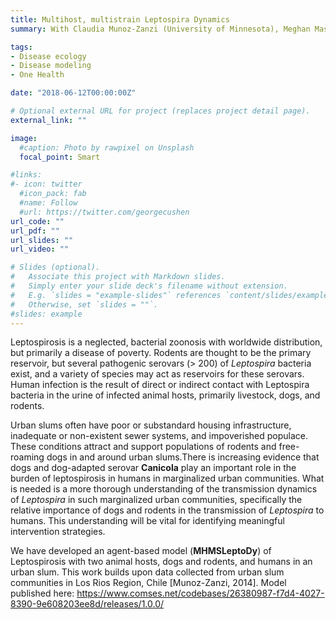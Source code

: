```yaml
---
title: Multihost, multistrain Leptospira Dynamics
summary: With Claudia Munoz-Zanzi (University of Minnesota), Meghan Mason (St. Catherine University), Matt Gompper (New Mexico State University). We are using an agent-based approach to simulate transmission dynamics of host-adapted Leptospira strains in a multi-host system. One of the main objectives of this model is to evaluate alternate interventions aimed at reducing human infection risk in small-scale communities like urban slums

tags:
- Disease ecology
- Disease modeling
- One Health

date: "2018-06-12T00:00:00Z"

# Optional external URL for project (replaces project detail page).
external_link: ""

image:
  #caption: Photo by rawpixel on Unsplash
  focal_point: Smart

#links:
#- icon: twitter
  #icon_pack: fab
  #name: Follow
  #url: https://twitter.com/georgecushen
url_code: ""
url_pdf: ""
url_slides: ""
url_video: ""

# Slides (optional).
#   Associate this project with Markdown slides.
#   Simply enter your slide deck's filename without extension.
#   E.g. `slides = "example-slides"` references `content/slides/example-slides.md`.
#   Otherwise, set `slides = ""`.
#slides: example
---
```

Leptospirosis is a neglected, bacterial zoonosis with worldwide distribution, but primarily a disease of poverty. Rodents are thought to be the primary reservoir, but several pathogenic serovars (> 200) of *Leptospira* bacteria exist, and a variety of species may act as reservoirs for these serovars. Human infection is the result of direct or indirect contact with Leptospira bacteria in the urine of infected animal hosts, primarily livestock, dogs, and rodents.

Urban slums often have poor or substandard housing infrastructure, inadequate or non-existent sewer systems, and impoverished populace. These conditions attract and support populations of rodents and free-roaming dogs in and around urban slums.There is increasing evidence that dogs and dog-adapted serovar **Canicola** play an important role in the burden of leptospirosis in humans in marginalized urban communities. What is needed is a more thorough understanding of the transmission dynamics of *Leptospira* in such marginalized urban communities, specifically the relative importance of dogs and rodents in the transmission of *Leptospira* to humans. This understanding will be vital for identifying meaningful intervention strategies.

We have developed an agent-based model (**MHMSLeptoDy**) of Leptospirosis with two animal hosts, dogs and rodents, and humans in an urban slum. This work builds  upon data collected from urban slum communities in Los Rios Region, Chile [Munoz-Zanzi, 2014]. Model published here: https://www.comses.net/codebases/26380987-f7d4-4027-8390-9e608203ee8d/releases/1.0.0/